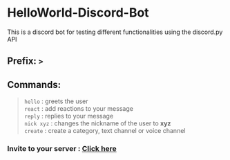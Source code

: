 # HelloWorld-Discord-Bot
This is a discord bot for testing different functionalities using the discord.py API 

## Prefix: `>`

## Commands: 
> `hello` : greets the user <br>
> `react` : add reactions to your message <br>
> `reply` : replies to your message <br>
> `nick xyz` : changes the nickname of the user to **xyz** <br>
> `create` : create a category, text channel or voice channel <br>

### Invite to your server : <a href='https://discord.com/api/oauth2/authorize?client_id=939225560498966639&permissions=8&scope=bot'>Click here</a>
